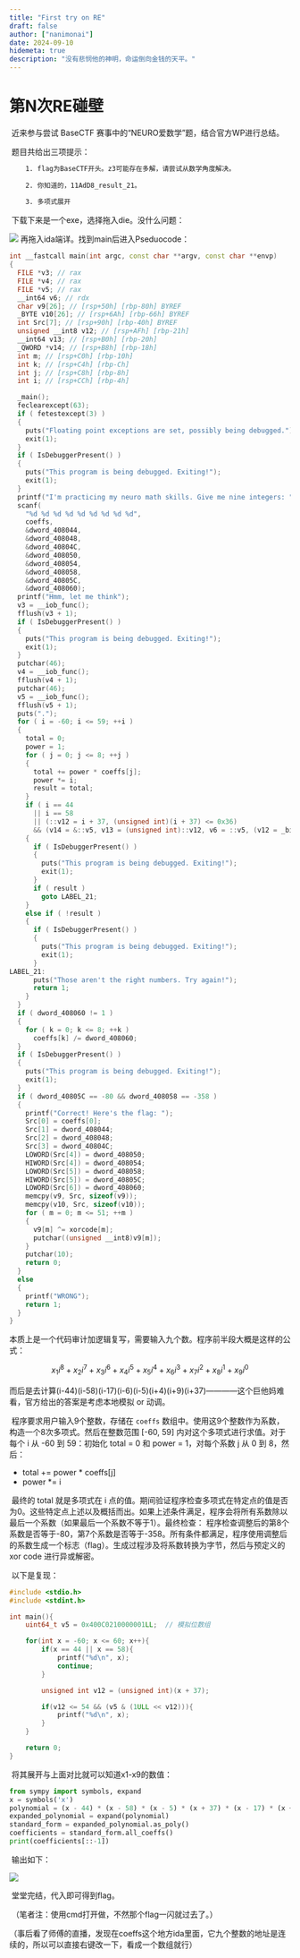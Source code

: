 ```yaml
---
title: "First try on RE"
draft: false
author: ["nanimonai"]
date: 2024-09-10
hidemeta: true
description: "没有悲悯他的神明，命运倒向金钱的天平。"
---
```

# 第N次RE碰壁

​	近来参与尝试 BaseCTF 赛事中的“NEURO爱数学”题，结合官方WP进行总结。

​	题目共给出三项提示：
```1
 	1. flag为BaseCTF开头。z3可能存在多解，请尝试从数学角度解决。  
 	
 	2. 你知道的，11AdD8_result_21。  
 	
 	3. 多项式展开
```
​	下载下来是一个exe，选择拖入die。没什么问题：

![](https://img.nanimonai.org/DIE.png) 
​	再拖入ida端详。找到main后进入Pseduocode：

```C++
int __fastcall main(int argc, const char **argv, const char **envp)
{
  FILE *v3; // rax
  FILE *v4; // rax
  FILE *v5; // rax
  __int64 v6; // rdx
  char v9[26]; // [rsp+50h] [rbp-80h] BYREF
  _BYTE v10[26]; // [rsp+6Ah] [rbp-66h] BYREF
  int Src[7]; // [rsp+90h] [rbp-40h] BYREF
  unsigned __int8 v12; // [rsp+AFh] [rbp-21h]
  __int64 v13; // [rsp+B0h] [rbp-20h]
  _QWORD *v14; // [rsp+B8h] [rbp-18h]
  int m; // [rsp+C0h] [rbp-10h]
  int k; // [rsp+C4h] [rbp-Ch]
  int j; // [rsp+C8h] [rbp-8h]
  int i; // [rsp+CCh] [rbp-4h]

  _main();
  feclearexcept(63);
  if ( fetestexcept(3) )
  {
    puts("Floating point exceptions are set, possibly being debugged.");
    exit(1);
  }
  if ( IsDebuggerPresent() )
  {
    puts("This program is being debugged. Exiting!");
    exit(1);
  }
  printf("I'm practicing my neuro math skills. Give me nine integers: ");
  scanf(
    "%d %d %d %d %d %d %d %d %d",
    coeffs,
    &dword_408044,
    &dword_408048,
    &dword_40804C,
    &dword_408050,
    &dword_408054,
    &dword_408058,
    &dword_40805C,
    &dword_408060);
  printf("Hmm, let me think");
  v3 = __iob_func();
  fflush(v3 + 1);
  if ( IsDebuggerPresent() )
  {
    puts("This program is being debugged. Exiting!");
    exit(1);
  }
  putchar(46);
  v4 = __iob_func();
  fflush(v4 + 1);
  putchar(46);
  v5 = __iob_func();
  fflush(v5 + 1);
  puts(".");
  for ( i = -60; i <= 59; ++i )
  {
    total = 0;
    power = 1;
    for ( j = 0; j <= 8; ++j )
    {
      total += power * coeffs[j];
      power *= i;
      result = total;
    }
    if ( i == 44
      || i == 58
      || (::v12 = i + 37, (unsigned int)(i + 37) <= 0x36)
      && (v14 = &::v5, v13 = (unsigned int)::v12, v6 = ::v5, (v12 = _bittest64(&v6, (unsigned int)::v12)) != 0) )
    {
      if ( IsDebuggerPresent() )
      {
        puts("This program is being debugged. Exiting!");
        exit(1);
      }
      if ( result )
        goto LABEL_21;
    }
    else if ( !result )
    {
      if ( IsDebuggerPresent() )
      {
        puts("This program is being debugged. Exiting!");
        exit(1);
      }
LABEL_21:
      puts("Those aren't the right numbers. Try again!");
      return 1;
    }
  }
  if ( dword_408060 != 1 )
  {
    for ( k = 0; k <= 8; ++k )
      coeffs[k] /= dword_408060;
  }
  if ( IsDebuggerPresent() )
  {
    puts("This program is being debugged. Exiting!");
    exit(1);
  }
  if ( dword_40805C == -80 && dword_408058 == -358 )
  {
    printf("Correct! Here's the flag: ");
    Src[0] = coeffs[0];
    Src[1] = dword_408044;
    Src[2] = dword_408048;
    Src[3] = dword_40804C;
    LOWORD(Src[4]) = dword_408050;
    HIWORD(Src[4]) = dword_408054;
    LOWORD(Src[5]) = dword_408058;
    HIWORD(Src[5]) = dword_40805C;
    LOWORD(Src[6]) = dword_408060;
    memcpy(v9, Src, sizeof(v9));
    memcpy(v10, Src, sizeof(v10));
    for ( m = 0; m <= 51; ++m )
    {
      v9[m] ^= xorcode[m];
      putchar((unsigned __int8)v9[m]);
    }
    putchar(10);
    return 0;
  }
  else
  {
    printf("WRONG");
    return 1;
  }
}
```

​	本质上是一个代码审计加逻辑复写，需要输入九个数。程序前半段大概是这样的公式：

$$ x_1i^8 + x_2i^7 + x_3i^6 + x_4i^5 + x_5i^4 + x_6i^3 + x_7i^2 + x_8i^1 + x_9i^0 $$

​	而后是去计算(i-44)(i-58)(i-17)(i-6)(i-5)(i+4)(i+9)(i+37)————这个巨他妈难看，官方给出的答案是考虑本地模拟 or 动调。

​	程序要求用户输入9个整数，存储在 `coeffs` 数组中。使用这9个整数作为系数，构造一个8次多项式。然后在整数范围 [-60, 59] 内对这个多项式进行求值。对于每个 i 从 -60 到 59：初始化 total = 0 和 power = 1，对每个系数 j 从 0 到 8，然后：

- total += power * coeffs[j]
- power *= i

​	最终的 total 就是多项式在 i 点的值。期间验证程序检查多项式在特定点的值是否为0。这些特定点上述以及概括而出。如果上述条件满足，程序会将所有系数除以最后一个系数（如果最后一个系数不等于1）。最终检查： 程序检查调整后的第8个系数是否等于-80，第7个系数是否等于-358。所有条件都满足，程序使用调整后的系数生成一个标志（flag）。生成过程涉及将系数转换为字节，然后与预定义的 xor code 进行异或解密。

​	以下是复现：

```C++
#include <stdio.h>
#include <stdint.h>

int main(){
    uint64_t v5 = 0x400C0210000001LL;  // 模拟位数组

    for(int x = -60; x <= 60; x++){
        if(x == 44 || x == 58){
            printf("%d\n", x);
            continue;
        }

        unsigned int v12 = (unsigned int)(x + 37);

        if(v12 <= 54 && (v5 & (1ULL << v12))){
            printf("%d\n", x);
        }
    }

    return 0;
}

```

​	将其展开与上面对比就可以知道x1-x9的数值：

```python
from sympy import symbols, expand
x = symbols('x')
polynomial = (x - 44) * (x - 58) * (x - 5) * (x + 37) * (x - 17) * (x + 9) * (x - 6) * (x + 4)
expanded_polynomial = expand(polynomial)
standard_form = expanded_polynomial.as_poly()
coefficients = standard_form.all_coeffs()
print(coefficients[::-1])
```

​	输出如下：

![](https://img.nanimonai.org/yunxing.png) 

​	堂堂完结，代入即可得到flag。

​	（笔者注：使用cmd打开做，不然那个flag一闪就过去了。）

​	（事后看了师傅的直播，发现在coeffs这个地方ida里面，它九个整数的地址是连续的，所以可以直接右键改一下，看成一个数组就行）
